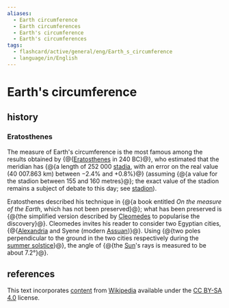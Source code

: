 ```yaml
---
aliases:
  - Earth circumference
  - Earth circumferences
  - Earth's circumference
  - Earth's circumferences
tags:
  - flashcard/active/general/eng/Earth_s_circumference
  - language/in/English
---
```


# Earth's circumference

## history

### Eratosthenes

The measure of Earth's circumference is the most famous among the results obtained by {@{[Eratosthenes](Eratosthenes.md) in 240 BC}@}, who estimated that the meridian has {@{a length of 252&nbsp;000 [stadia](stadion%20(unit).md), with an error on the real value (40&nbsp;007.863 km) between −2.4% and +0.8%}@} (assuming {@{a value for the stadion between 155 and 160 metres}@}; the exact value of the stadion remains a subject of debate to this day; see [stadion](stadion%20(unit).md)). <!--SR:!2026-01-24,381,290!2025-02-14,121,250!2026-01-20,374,290-->

Eratosthenes described his technique in {@{a book entitled _On the measure of the Earth_, which has not been preserved}@}; what has been preserved is {@{the simplified version described by [Cleomedes](Cleomedes.md) to popularise the discovery}@}. Cleomedes invites his reader to consider two Egyptian cities, {@{[Alexandria](Alexandria.md) and Syene (modern [Assuan](Aswan.md))}@}. Using {@{two poles perpendicular to the ground in the two cities respectively during the [summer solstice](summer%20solstice.md)}@}, the angle of {@{the [Sun](Sun.md)'s rays is measured to be about 7.2°}@}. <!--SR:!2026-11-19,654,330!2025-12-02,337,290!2025-04-04,194,310!2025-11-09,339,290!2026-08-18,584,330-->

## references

This text incorporates [content](https://en.wikipedia.org/wiki/Earth's_circumference) from [Wikipedia](Wikipedia.md) available under the [CC BY-SA 4.0](https://creativecommons.org/licenses/by-sa/4.0/) license.
